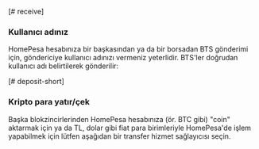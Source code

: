 [# receive]
### Kullanıcı adınız
HomePesa hesabınıza bir başkasından ya da bir borsadan BTS gönderimi için, göndericiye kullanıcı adınızı vermeniz yeterlidir. BTS'ler doğrudan kullanıcı adı belirtilerek gönderilir:

[# deposit-short]
### Kripto para yatır/çek
Başka blokzincirlerinden HomePesa hesabınıza (ör. BTC gibi) "coin" aktarmak için ya da TL, dolar gibi fiat para birimleriyle HomePesa'de işlem yapabilmek için lütfen aşağıdan bir transfer hizmet sağlayıcısı seçin.
